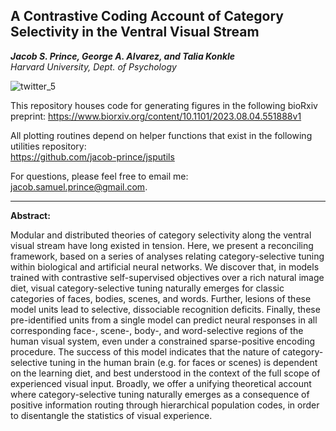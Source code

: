 ## A Contrastive Coding Account of Category Selectivity in the Ventral Visual Stream

***Jacob S. Prince, George A. Alvarez, and Talia Konkle***  
*Harvard University, Dept. of Psychology*

![twitter_5](https://github.com/jacob-prince/PROJECT_DNFFA/assets/35503086/0ae3bcd0-b368-4677-ac4e-e9335e2e5412)

This repository houses code for generating figures in the following bioRxiv preprint: 
https://www.biorxiv.org/content/10.1101/2023.08.04.551888v1  

All plotting routines depend on helper functions that exist in the following utilities repository:  
https://github.com/jacob-prince/jsputils

For questions, please feel free to email me: jacob.samuel.prince@gmail.com.

---------------

**Abstract:**

Modular and distributed theories of category selectivity along the ventral visual stream have long existed in tension. Here, we present a reconciling framework, based on a series of analyses relating category-selective tuning within biological and artificial neural networks. We discover that, in models trained with contrastive self-supervised objectives over a rich natural image diet, visual category-selective tuning naturally emerges for classic categories of faces, bodies, scenes, and words. Further, lesions of these model units lead to selective, dissociable recognition deficits. Finally, these pre-identified units from a single model can predict neural responses in all corresponding face-, scene-, body-, and word-selective regions of the human visual system, even under a constrained sparse-positive encoding procedure. The success of this model indicates that the nature of category-selective tuning in the human brain (e.g. for faces or scenes) is dependent on the learning diet, and best understood in the context of the full scope of experienced visual input. Broadly, we offer a unifying theoretical account where category-selective tuning naturally emerges as a consequence of positive information routing through hierarchical population codes, in order to disentangle the statistics of visual experience.

